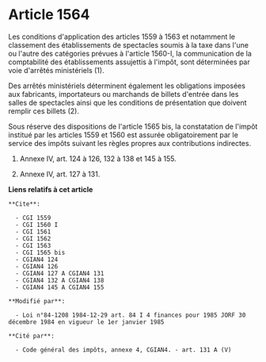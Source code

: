 # Article 1564

Les conditions d'application des articles 1559 à 1563 et notamment le classement des établissements de spectacles soumis à la
taxe dans l'une ou l'autre des catégories prévues à l'article 1560-I, la communication de la comptabilité des établissements
assujettis à l'impôt, sont déterminées par voie d'arrêtés ministériels (1).

Des arrêtés ministériels déterminent également les obligations imposées aux fabricants, importateurs ou marchands de billets
d'entrée dans les salles de spectacles ainsi que les conditions de présentation que doivent remplir ces billets (2).

Sous réserve des dispositions de l'article 1565 bis, la constatation de l'impôt institué par les articles 1559 et 1560 est
assurée obligatoirement par le service des impôts suivant les règles propres aux contributions indirectes.

1)  Annexe IV, art. 124 à 126, 132 à 138 et 145 à 155.

2)  Annexe IV, art. 127 à 131.

**Liens relatifs à cet article**

	**Cite**:

	  - CGI 1559
	  - CGI 1560 I
	  - CGI 1561
	  - CGI 1562
	  - CGI 1563
	  - CGI 1565 bis
	  - CGIAN4 124
	  - CGIAN4 126
	  - CGIAN4 127 A CGIAN4 131
	  - CGIAN4 132 A CGIAN4 138
	  - CGIAN4 145 A CGIAN4 155

	**Modifié par**:

	  - Loi n°84-1208 1984-12-29 art. 84 I 4 finances pour 1985 JORF 30 décembre 1984 en vigueur le 1er janvier 1985

	**Cité par**:

	  - Code général des impôts, annexe 4, CGIAN4. - art. 131 A (V)
